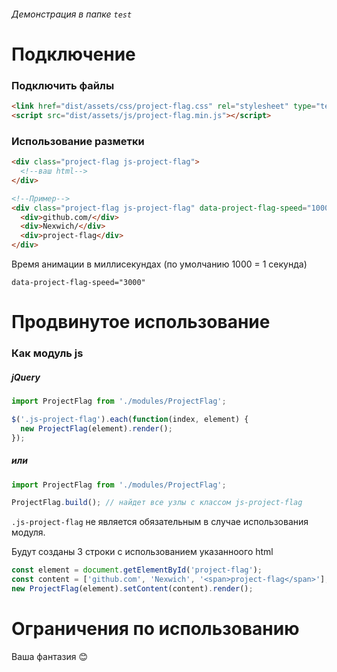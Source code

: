 ###### Демонстрация в папке `test`
# Подключение
### Подключить файлы
```html
<link href="dist/assets/css/project-flag.css" rel="stylesheet" type="text/css">
<script src="dist/assets/js/project-flag.min.js"></script>
```

### Использование разметки
```html
<div class="project-flag js-project-flag">
  <!--ваш html-->
</div>

<!--Пример-->
<div class="project-flag js-project-flag" data-project-flag-speed="1000">
  <div>github.com/</div>
  <div>Nexwich/</div>
  <div>project-flag</div>
</div>
```
Время анимации в миллисекундах (по умолчанию 1000 = 1 секунда)

`data-project-flag-speed="3000"`

# Продвинутое использование

### Как модуль js
##### jQuery
```js
import ProjectFlag from './modules/ProjectFlag';

$('.js-project-flag').each(function(index, element) {
  new ProjectFlag(element).render();
});
```

##### или
```js
import ProjectFlag from './modules/ProjectFlag';

ProjectFlag.build(); // найдет все узлы с классом js-project-flag
```
`.js-project-flag` не является обязательным в случае использования модуля.

Будут созданы 3 строки с использованием указанноого html
```js
const element = document.getElementById('project-flag');
const content = ['github.com', 'Nexwich', '<span>project-flag</span>'];
new ProjectFlag(element).setContent(content).render();
```

# Ограничения по использованию

Ваша фантазия 😊
